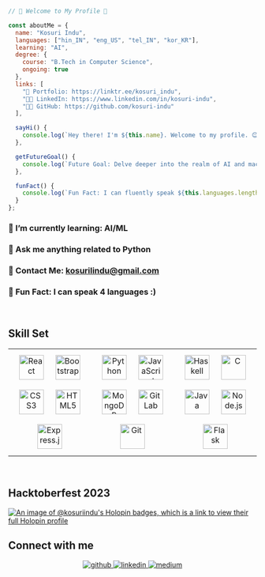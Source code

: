 ```javascript

// 🌟 Welcome to My Profile 🌟

const aboutMe = {
  name: "Kosuri Indu",
  languages: ["hin_IN", "eng_US", "tel_IN", "kor_KR"],
  learning: "AI",
  degree: {
    course: "B.Tech in Computer Science",
    ongoing: true
  },
  links: [
    "🔗 Portfolio: https://linktr.ee/kosuri_indu",
    "👩‍💼 LinkedIn: https://www.linkedin.com/in/kosuri-indu",
    "👩‍💻 GitHub: https://github.com/kosuri-indu"
  ],

  sayHi() {
    console.log(`Hey there! I'm ${this.name}. Welcome to my profile. 😊`);
  },

  getFutureGoal() {
    console.log(`Future Goal: Delve deeper into the realm of AI and machine learning. 🧠`);
  },

  funFact() {
    console.log(`Fun Fact: I can fluently speak ${this.languages.length} languages! 🌍🗣️`);
  }
};

```

### 💭 I’m currently learning: AI/ML

### 💭 Ask me anything related to Python

### 💭 Contact Me: kosurilindu@gmail.com

### 💭 Fun Fact: I can speak 4 languages :)

<br/>

## Skill Set

<table>
  <tr>
    <td valign="top" width="33%">
      <div align="center">  
          <a href="https://reactjs.org/" target="_blank"><img style="margin: 10px" src="https://profilinator.rishav.dev/skills-assets/react-original-wordmark.svg" alt="React" height="50" /></a>  
          <a href="https://getbootstrap.com/docs/3.4/javascript/" target="_blank"><img style="margin: 10px" src="https://profilinator.rishav.dev/skills-assets/bootstrap-plain.svg" alt="Bootstrap" height="50" /></a>  
          <a href="https://www.w3schools.com/css/" target="_blank"><img style="margin: 10px" src="https://profilinator.rishav.dev/skills-assets/css3-original-wordmark.svg" alt="CSS3" height="50" /></a>  
          <a href="https://en.wikipedia.org/wiki/HTML5" target="_blank"><img style="margin: 10px" src="https://profilinator.rishav.dev/skills-assets/html5-original-wordmark.svg" alt="HTML5" height="50" /></a>  
<!--      <a href="https://www.mysql.com/" target="_blank"><img style="margin: 10px" src="https://profilinator.rishav.dev/skills-assets/mysql-original-wordmark.svg" alt="MySQL" height="50" /></a>  
          <a href="https://redux.js.org/" target="_blank"><img style="margin: 10px" src="https://profilinator.rishav.dev/skills-assets/redux-original.svg" alt="Redux" height="50" /></a>   -->
          <a href="https://expressjs.com/" target="_blank"><img style="margin: 10px" src="https://profilinator.rishav.dev/skills-assets/express-original-wordmark.svg" alt="Express.js" height="50" /></a>  
      </div>
    </td>
    <td valign="top" width="33%">
      <div align="center"> 
          <a href="https://www.python.org/" target="_blank"><img style="margin: 10px" src="https://profilinator.rishav.dev/skills-assets/python-original.svg" alt="Python" height="50" /></a>  
<!--           <a href="https://www.android.com/intl/en_in/" target="_blank"><img style="margin: 10px" src="https://profilinator.rishav.dev/skills-assets/android-original-wordmark.svg" alt="Android" height="50" /></a>    -->
          <a href="https://www.javascript.com/" target="_blank"><img style="margin: 10px" src="https://profilinator.rishav.dev/skills-assets/javascript-original.svg" alt="JavaScript" height="50" /></a>  
          <a href="https://www.mongodb.com/" target="_blank"><img style="margin: 10px" src="https://profilinator.rishav.dev/skills-assets/mongodb-original-wordmark.svg" alt="MongoDB" height="50" /></a> 
<!--           <a href="https://www.figma.com/" target="_blank"><img style="margin: 10px" src="https://profilinator.rishav.dev/skills-assets/figma-icon.svg" alt="Figma" height="50" /></a>  -->
          <a href="https://about.gitlab.com/" target="_blank"><img style="margin: 10px" src="https://profilinator.rishav.dev/skills-assets/gitlab.svg" alt="GitLab" height="50" /></a>   
          <a href="https://github.com/" target="_blank"><img style="margin: 10px" src="https://profilinator.rishav.dev/skills-assets/git-scm-icon.svg" alt="Git" height="50" /></a>  
<!--           <a href="https://www.latex-project.org/" target="_blank"><img style="margin: 10px" src="https://profilinator.rishav.dev/skills-assets/latex.png" alt="LaTeX" height="50" /></a>  -->
      </div> 
    </td>
    <td valign="top" width="33%">
      <div align="center"> 
          <a href="https://www.haskell.org/" target="_blank"><img style="margin: 10px" src="https://profilinator.rishav.dev/skills-assets/haskell.png" alt="Haskell" height="50" /></a>  
<!--           <a href="https://www.tailwindcss.com/" target="_blank"><img style="margin: 10px" src="https://profilinator.rishav.dev/skills-assets/tailwindcss.svg" alt="Tailwind CSS" height="50" /></a>  
          <a href="https://mui.com/" target="_blank"><img style="margin: 10px" src="https://profilinator.rishav.dev/skills-assets/mui.png" alt="Material UI" height="50" /></a>   -->
          <a href="https://www.cprogramming.com/" target="_blank"><img style="margin: 10px" src="https://profilinator.rishav.dev/skills-assets/c-original.svg" alt="C" height="50" /></a>  
          <a href="https://www.java.com/" target="_blank"><img style="margin: 10px" src="https://profilinator.rishav.dev/skills-assets/java-original-wordmark.svg" alt="Java" height="50" /></a>  
          <a href="https://nodejs.org/" target="_blank"><img style="margin: 10px" src="https://profilinator.rishav.dev/skills-assets/nodejs-original-wordmark.svg" alt="Node.js" height="50" /></a>  
<!--           <a href="https://kotlinlang.org/" target="_blank"><img style="margin: 10px" src="https://profilinator.rishav.dev/skills-assets/kotlinlang-icon.svg" alt="Kotlin" height="50" /></a>  -->
          <a href="https://flask.palletsprojects.com/" target="_blank"><img style="margin: 10px" src="https://profilinator.rishav.dev/skills-assets/flask.png" alt="Flask" height="50" /></a>   
      </div>
      </td>
  </tr>
</table>

<br/>

## Hacktoberfest 2023

[![An image of @kosuriindu's Holopin badges, which is a link to view their full Holopin profile](https://holopin.me/kosuriindu)](https://holopin.io/@kosuriindu)


## Connect with me 

<div align="center">
 <a href="https://github.com/kosuri-indu" target="_blank">
 <img src=https://img.shields.io/badge/github-%2324292e.svg?&style=for-the-badge&logo=github&logoColor=white alt=github style="margin-bottom: 5px;" />
 </a>
 <a href="https://linkedin.com/in/kosuri-indu" target="_blank">
 <img src=https://img.shields.io/badge/linkedin-%231E77B5.svg?&style=for-the-badge&logo=linkedin&logoColor=white alt=linkedin style="margin-bottom: 5px;" />
 </a>
 <a href="https://medium.com/@kosurilindu" target="_blank">
 <img src=https://img.shields.io/badge/medium-%23292929.svg?&style=for-the-badge&logo=medium&logoColor=white alt=medium style="margin-bottom: 5px;" />
 </a> 
</div> 

<br/>
<br/>
